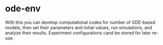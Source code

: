 ode-env
=======

With this you can develop computational codes for number of ODE-based models, then set their parameters and initial values, run simulations, and analyze their results. Experiment configurations cand be stored for later re-use.

<script src="https://apis.google.com/js/plusone.js">
</script>
<div class="g-comments"
    data-href="http://microsoft.com"
    data-width="642"
    data-first_party_property="BLOGGER"
    data-view_type="FILTERED_POSTMOD">
</div>
